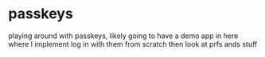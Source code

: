 # passkeys

playing around with passkeys, likely going to have a demo app in here where I implement log in with them from scratch
then look at prfs ands stuff 
